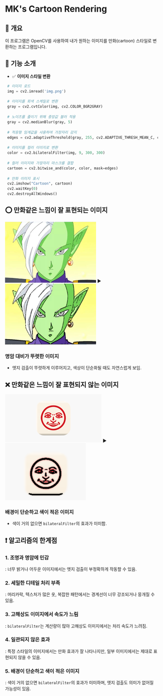 # MK's Cartoon Rendering

## 📌 개요
이 프로그램은 OpenCV를 사용하여 내가 원하는 이미지를 만화(cartoon) 스타일로 변환하는 프로그램입니다.   

## :memo: 기능 소개
- ✅ **이미지 스타일 변환**
```python
 # 이미지 로드
 img = cv2.imread('img.png')

 # 이미지를 회색 스케일로 변환
 gray = cv2.cvtColor(img, cv2.COLOR_BGR2GRAY)

 # 노이즈를 줄이기 위해 중앙값 블러 적용
 gray = cv2.medianBlur(gray, 5)

 # 적응형 임계값을 사용하여 가장자리 감지
 edges = cv2.adaptiveThreshold(gray, 255, cv2.ADAPTIVE_THRESH_MEAN_C, cv2.THRESH_BINARY, 9, 9)

 # 이미지를 컬러 이미지로 변환
 color = cv2.bilateralFilter(img, 9, 300, 300)

 # 컬러 이미지와 가장자리 마스크를 결합
 cartoon = cv2.bitwise_and(color, color, mask=edges)

 # 만화 이미지 표시
 cv2.imshow("Cartoon", cartoon)
 cv2.waitKey(0)
 cv2.destroyAllWindows()
```
## :o: 만화같은 느낌이 잘 표현되는 이미지
<img src="https://github.com/Mean-Key/MK_CV_CR/blob/main/img/character.png" width="300" height="200"/>  :arrow_forward:  <img src="https://github.com/Mean-Key/MK_CV_CR/blob/main/img/character-cr.png" width="300" height="200"/>

### 명암 대비가 뚜렷한 이미지
- 엣지 검출이 뚜렷하게 이루어지고, 색상이 단순화될 때도 자연스럽게 보임.

## :x: 만화같은 느낌이 잘 표현되지 않는 이미지
<img src="https://github.com/Mean-Key/MK_CV_CR/blob/main/img/face.png"/> :arrow_forward:  <img src="https://github.com/Mean-Key/MK_CV_CR/blob/main/img/face-cr.png">

### 배경이 단순하고 색이 적은 이미지   
- 색이 거의 없으면 `bilateralFilter`의 효과가 미미함.

## :heavy_exclamation_mark: 알고리즘의 한계점
### 1. 조명과 명암에 민감
: 너무 밝거나 어두운 이미지에서는 엣지 검출이 부정확하게 작동할 수 있음.
### 2. 세밀한 디테일 처리 부족 
: 머리카락, 텍스처가 많은 옷, 복잡한 패턴에서는 경계선이 너무 강조되거나 뭉개질 수 있음.
### 3. 고해상도 이미지에서 속도가 느림 
: `bilateralFilter`는 계산량이 많아 고해상도 이미지에서는 처리 속도가 느려짐.
### 4. 일관되지 않은 효과 
: 특정 스타일의 이미지에서는 만화 효과가 잘 나타나지만, 일부 이미지에서는 제대로 표현되지 않을 수 있음.
### 5. 배경이 단순하고 색이 적은 이미지   
: 색이 거의 없으면 `bilateralFilter`의 효과가 미미하며, 엣지 검출도 의미가 없어질 가능성이 있음.

